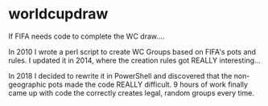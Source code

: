 # worldcupdraw
If FIFA needs code to complete the WC draw....

In 2010 I wrote a perl script to create WC Groups based on FIFA's pots and rules. I updated it in 2014, where the creation rules got REALLY interesting...

In 2018 I decided to rewrite it in PowerShell and discovered that the non-geographic pots made the code REALLY difficult.  9 hours of work finally came up with code the correctly creates legal, random groups every time.

